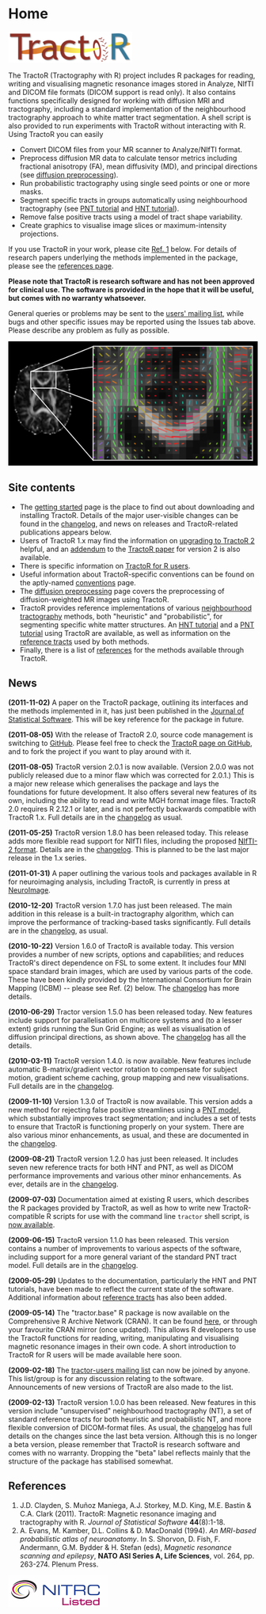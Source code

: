 # Home

<img class="graphic" src="logo.png" alt="TractoR logo" />

The TractoR (Tractography with R) project includes R packages for reading, writing and visualising magnetic resonance images stored in Analyze, NIfTI and DICOM file formats (DICOM support is read only). It also contains functions specifically designed for working with diffusion MRI and tractography, including a standard implementation of the neighbourhood tractography approach to white matter tract segmentation. A shell script is also provided to run experiments with TractoR without interacting with R. Using TractoR you can easily

* Convert DICOM files from your MR scanner to Analyze/NIfTI format.
* Preprocess diffusion MR data to calculate tensor metrics including fractional anisotropy (FA), mean diffusivity (MD), and principal directions (see [diffusion preprocessing](diffusion-preprocessing.html)).
* Run probabilistic tractography using single seed points or one or more masks.
* Segment specific tracts in groups automatically using neighbourhood tractography (see [PNT tutorial](PNT-tutorial.html) and [HNT tutorial](HNT-tutorial.html)).
* Remove false positive tracts using a model of tract shape variability.
* Create graphics to visualise image slices or maximum-intensity projections.

If you use TractoR in your work, please cite [Ref. 1](#references) below. For details of research papers underlying the methods implemented in the package, please see the [references page](references.html).

**Please note that TractoR is research software and has not been approved for clinical use. The software is provided in the hope that it will be useful, but comes with no warranty whatsoever.**

General queries or problems may be sent to the [users' mailing list](http://groups.google.com/group/tractor-users), while bugs and other specific issues may be reported using the Issues tab above. Please describe any problem as fully as possible.

![Diffusion principal directions](principal-directions.png)

## Site contents

- The [getting started](getting-started.html) page is the place to find out about downloading and installing TractoR. Details of the major user-visible changes can be found in the [changelog](changelog.html), and news on releases and TractoR-related publications appears below.
- Users of TractoR 1.x may find the information on [upgrading to TractoR 2](upgrading-to-TractoR-2.html) helpful, and an [addendum](paper-addendum.html) to the [TractoR paper](http://www.jstatsoft.org/v44/i08/) for version 2 is also available.
- There is specific information on [TractoR for R users](TractoR-for-R-users.html).
- Useful information about TractoR-specific conventions can be found on the aptly-named [conventions](conventions.html) page.
- The [diffusion preprocessing](diffusion-preprocessing.html) page covers the preprocessing of diffusion-weighted MR images using TractoR.
- TractoR provides reference implementations of various [neighbourhood tractography](http://www.homepages.ucl.ac.uk/~sejjjd2/research/#neighbourhood-tractography) methods, both "heuristic" and "probabilistic", for segmenting specific white matter structures. An [HNT tutorial](HNT-tutorial.html) and a [PNT tutorial](PNT-tutorial.html) using TractoR are available, as well as information on the [reference tracts](reference-tracts.html) used by both methods.
- Finally, there is a list of [references](references.html) for the methods available through TractoR.

## News

**(2011-11-02)** A paper on the TractoR package, outlining its interfaces and the methods implemented in it, has just been published in the [Journal of Statistical Software](http://www.jstatsoft.org/v44/i08/). This will be key reference for the package in future.

**(2011-08-05)** With the release of TractoR 2.0, source code management is switching to [GitHub](https://github.com). Please feel free to check the [TractoR page on GitHub](https://github.com/jonclayden/tractor), and to fork the project if you want to play around with it.

**(2011-08-05)** TractoR version 2.0.1 is now available. (Version 2.0.0 was not publicly released due to a minor flaw which was corrected for 2.0.1.) This is a major new release which generalises the package and lays the foundations for future development. It also offers several new features of its own, including the ability to read and write MGH format image files. TractoR 2.0 requires R 2.12.1 or later, and is not perfectly backwards compatible with TractoR 1.x. Full details are in the [changelog](changelog.html) as usual.

**(2011-05-25)** TractoR version 1.8.0 has been released today. This release adds more flexible read support for NIfTI files, including the proposed [NIfTI-2 format](http://www.nitrc.org/forum/forum.php?thread_id=2148&forum_id=1941). Details are in the [changelog](changelog.html). This is planned to be the last major release in the 1.x series.

**(2011-01-31)** A paper outlining the various tools and packages available in R for neuroimaging analysis, including TractoR, is currently in press at [NeuroImage](http://dx.doi.org/10.1016/j.neuroimage.2011.01.013).

**(2010-12-20)** TractoR version 1.7.0 has just been released. The main addition in this release is a built-in tractography algorithm, which can improve the performance of tracking-based tasks significantly. Full details are in the [changelog](changelog.html), as usual.

**(2010-10-22)** Version 1.6.0 of TractoR is available today. This version provides a number of new scripts, options and capabilities; and reduces TractoR's direct dependence on FSL to some extent. It includes four MNI space standard brain images, which are used by various parts of the code. These have been kindly provided by the International Consortium for Brain Mapping (ICBM) -- please see Ref. (2) below. The [changelog](changelog.html) has more details.

**(2010-06-29)** Tractor version 1.5.0 has been released today. New features include support for parallelisation on multicore systems and (to a lesser extent) grids running the Sun Grid Engine; as well as visualisation of diffusion principal directions, as shown above. The [changelog](changelog.html) has all the details.

**(2010-03-11)** TractoR version 1.4.0. is now available. New features include automatic B-matrix/gradient vector rotation to compensate for subject motion, gradient scheme caching, group mapping and new visualisations. Full details are in the [changelog](changelog.html).

**(2009-11-10)** Version 1.3.0 of TractoR is now available. This version adds a new method for rejecting false positive streamlines using a [PNT model](PNT-tutorial.html), which substantially improves tract segmentation; and includes a set of tests to ensure that TractoR is functioning properly on your system. There are also various minor enhancements, as usual, and these are documented in the [changelog](changelog.html).

**(2009-08-21)** TractoR version 1.2.0 has just been released. It includes seven new reference tracts for both HNT and PNT, as well as DICOM performance improvements and various other minor enhancements. As ever, details are in the [changelog](changelog.html).

**(2009-07-03)** Documentation aimed at existing R users, which describes the R packages provided by TractoR, as well as how to write new TractoR-compatible R scripts for use with the command line `tractor` shell script, is [now available](TractoR-for-R-users.html).

**(2009-06-15)** TractoR version 1.1.0 has been released. This version contains a number of improvements to various aspects of the software, including support for a more general variant of the standard PNT tract model. Full details are in the [changelog](changelog.html).

**(2009-05-29)** Updates to the documentation, particularly the HNT and PNT tutorials, have been made to reflect the current state of the software. Additional information about [reference tracts](reference-tracts.html) has also been added.

**(2009-05-14)** The "tractor.base" R package is now available on the Comprehensive R Archive Network (CRAN). It can be found [here](http://cran.r-project.org/web/packages/tractor.base/index.html), or through your favourite CRAN mirror (once updated). This allows R developers to use the TractoR functions for reading, writing, manipulating and visualising magnetic resonance images in their own code. A short introduction to TractoR for R users will be made available here soon.

**(2009-02-18)** The [tractor-users mailing list](http://groups.google.com/group/tractor-users) can now be joined by anyone. This list/group is for any discussion relating to the software. Announcements of new versions of TractoR are also made to the list.

**(2009-02-13)** TractoR version 1.0.0 has been released. New features in this version include "unsupervised" neighbourhood tractography (NT), a set of standard reference tracts for both heuristic and probabilistic NT, and more flexible conversion of DICOM-format files. As usual, the [changelog](changelog.html) has full details on the changes since the last beta version. Although this is no longer a beta version, please remember that TractoR is research software and comes with no warranty. Dropping the "beta" label reflects mainly that the structure of the package has stabilised somewhat.

## References

1. J.D. Clayden, S. Muñoz Maniega, A.J. Storkey, M.D. King, M.E. Bastin & C.A. Clark (2011). TractoR: Magnetic resonance imaging and tractography with R. _Journal of Statistical Software_ **44**(8):1-18.
2. A. Evans, M. Kamber, D.L. Collins & D. MacDonald (1994). _An MRI-based probabilistic atlas of neuroanatomy_. In S. Shorvon, D. Fish, F. Andermann, G.M. Bydder & H. Stefan (eds), _Magnetic resonance scanning and epilepsy_, **NATO ASI Series A, Life Sciences**, vol. 264, pp. 263-274. Plenum Press.

[![NITRC logo](nitrc.png)](http://www.nitrc.org/projects/tractor)
